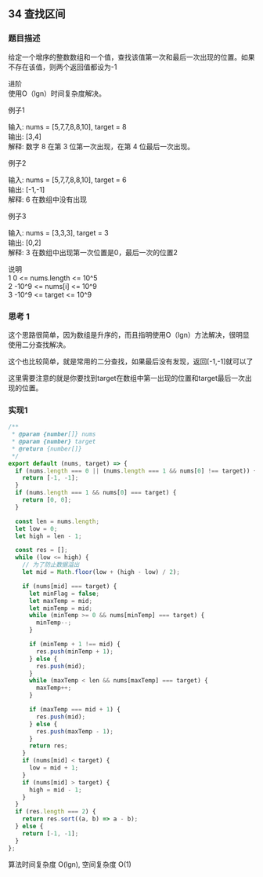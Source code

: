 
## 34 查找区间
  ### 题目描述

  给定一个增序的整数数组和一个值，查找该值第一次和最后一次出现的位置。如果不存在该值，则两个返回值都设为-1<br/>

  进阶<br/>
  使用O（lgn）时间复杂度解决。<br/>

  例子1<br/>

  输入: nums = [5,7,7,8,8,10], target = 8<br/>
  输出: [3,4]<br/>
  解释: 数字 8 在第 3 位第一次出现，在第 4 位最后一次出现。<br/>

  例子2<br/>

  输入: nums = [5,7,7,8,8,10], target = 6<br/>
  输出: [-1,-1]<br/>
  解释: 6 在数组中没有出现<br/>

  例子3<br/>

  输入: nums = [3,3,3], target = 3<br/>
  输出: [0,2]<br/>
  解释: 3 在数组中出现第一次位置是0，最后一次的位置2<br/>

  说明<br/>
  1 0 <= nums.length <= 10^5<br/>
  2 -10^9 <= nums[i] <= 10^9<br/>
  3 -10^9 <= target <= 10^9<br/>


  ### 思考 1

  这个思路很简单，因为数组是升序的，而且指明使用O（lgn）方法解决，很明显使用二分查找解决。<br/>

  这个也比较简单，就是常用的二分查找，如果最后没有发现，返回[-1,-1]就可以了<br/>

  这里需要注意的就是你要找到target在数组中第一出现的位置和target最后一次出现的位置。<br/>

  ### 实现1

  ```js
  /**
   * @param {number[]} nums
   * @param {number} target
   * @return {number[]}
   */
  export default (nums, target) => {
    if (nums.length === 0 || (nums.length === 1 && nums[0] !== target)) {
      return [-1, -1];
    }
    if (nums.length === 1 && nums[0] === target) {
      return [0, 0];
    }

    const len = nums.length;
    let low = 0;
    let high = len - 1;

    const res = [];
    while (low <= high) {
      // 为了防止数据溢出
      let mid = Math.floor(low + (high - low) / 2);

      if (nums[mid] === target) {
        let minFlag = false;
        let maxTemp = mid;
        let minTemp = mid;
        while (minTemp >= 0 && nums[minTemp] === target) {
          minTemp--;
        }

        if (minTemp + 1 !== mid) {
          res.push(minTemp + 1);
        } else {
          res.push(mid);
        }
        while (maxTemp < len && nums[maxTemp] === target) {
          maxTemp++;
        }

        if (maxTemp === mid + 1) {
          res.push(mid);
        } else {
          res.push(maxTemp - 1);
        }
        return res;
      }
      if (nums[mid] < target) {
        low = mid + 1;
      }
      if (nums[mid] > target) {
        high = mid - 1;
      }
    }
    if (res.length === 2) {
      return res.sort((a, b) => a - b);
    } else {
      return [-1, -1];
    }
  };

  ```

  算法时间复杂度 O(lgn), 空间复杂度 O(1)